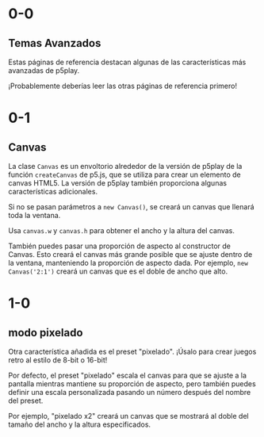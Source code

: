 # 0-0

## Temas Avanzados

Estas páginas de referencia destacan algunas de las características más avanzadas de p5play.

¡Probablemente deberías leer las otras páginas de referencia primero!

# 0-1

## Canvas

La clase `Canvas` es un envoltorio alrededor de la versión de p5play de la función `createCanvas` de p5.js, que se utiliza para crear un elemento de canvas HTML5. La versión de p5play también proporciona algunas características adicionales.

Si no se pasan parámetros a `new Canvas()`, se creará un canvas que llenará toda la ventana.

Usa `canvas.w` y `canvas.h` para obtener el ancho y la altura del canvas.

También puedes pasar una proporción de aspecto al constructor de Canvas. Esto creará el canvas más grande posible que se ajuste dentro de la ventana, manteniendo la proporción de aspecto dada. Por ejemplo, `new Canvas('2:1')` creará un canvas que es el doble de ancho que alto.

# 1-0

## modo pixelado

Otra característica añadida es el preset "pixelado". ¡Úsalo para crear juegos retro al estilo de 8-bit o 16-bit!

Por defecto, el preset "pixelado" escala el canvas para que se ajuste a la pantalla mientras mantiene su proporción de aspecto, pero también puedes definir una escala personalizada pasando un número después del nombre del preset.

Por ejemplo, "pixelado x2" creará un canvas que se mostrará al doble del tamaño del ancho y la altura especificados.
